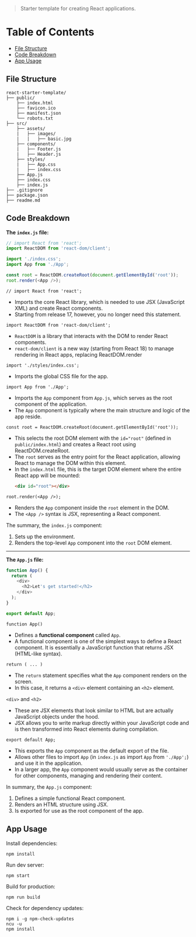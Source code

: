 >Starter template for creating React applications.

# Table of Contents
* [File Structure](#file-structure)
* [Code Breakdown](#code-breakdown)
* [App Usage](#app-usage)

## File Structure
```
react-starter-template/
├── public/
    ├── index.html
    ├── favicon.ico
    ├── manifest.json
    └── robots.txt
├── src/
    ├── assets/
    |   ├── images/
    |   |   ├── basic.jpg
    ├── components/
    |   ├── Footer.js
    |   ├── Header.js
    ├── styles/
    |   ├── App.css
    |   ├── index.css
    ├── App.js
    ├── index.css
    ├── index.js
├── .gitignore
├── package.json
├── readme.md
```

## Code Breakdown

**The `index.js` file:**
```js
// import React from 'react';
import ReactDOM from 'react-dom/client';

import './index.css';
import App from './App';

const root = ReactDOM.createRoot(document.getElementById('root'));
root.render(<App />);
```
`// import React from 'react';`
* Imports the core React library, which is needed to use JSX (JavaScript XML) and create React components.
* Starting from release 17, however, you no longer need this statement.

`import ReactDOM from 'react-dom/client';`
* `ReactDOM` is a library that interacts with the DOM to render React components.
* `react-dom/client` is a new way (starting from React 18) to manage rendering in React apps, replacing ReactDOM.render

`import './styles/index.css';`
* Imports the global CSS file for the app.

`import App from './App';`
* Imports the `App` component from `App.js`, which serves as the root component of the application. 
* The `App` component is typically where the main structure and logic of the app reside.

`const root = ReactDOM.createRoot(document.getElementById('root'));`
* This selects the root DOM element with the `id="root"` (defined in `public/index.html`) and creates a React root using ReactDOM.createRoot.
* The `root` serves as the entry point for the React application, allowing React to manage the DOM within this element.
* In the `index.html` file, this is the target DOM element where the entire React app will be mounted:
    ```html
    <div id="root"></div>
    ```

`root.render(<App />);`
* Renders the `App` component inside the `root` element in the DOM.
* The `<App />` syntax is JSX, representing a React component.

The summary, the `index.js` component:
1. Sets up the environment.
2. Renders the top-level `App` component into the `root` DOM element.

---
**The `App.js` file:**
```js
function App() {
  return (
    <div>
      <h2>Let's get started!</h2>
    </div>
  );
}

export default App;
```
`function App()`
* Defines a **functional component** called `App`.
* A functional component is one of the simplest ways to define a React component. It is essentially a JavaScript function that returns JSX (HTML-like syntax).

`return ( ... )`
* The `return` statement specifies what the `App` component renders on the screen.
* In this case, it returns a `<div>` element containing an `<h2>` element.

`<div>` and `<h2>`
* These are JSX elements that look similar to HTML but are actually JavaScript objects under the hood.
* JSX allows you to write markup directly within your JavaScript code and is then transformed into React elements during compilation.

`export default App;`
* This exports the `App` component as the default export of the file.
* Allows other files to import `App` (in `index.js` as import `App` from `'./App';`) and use it in the application.
* In a larger app, the `App` component would usually serve as the container for other components, managing and rendering their content.

In summary, the `App.js` component:
1. Defines a simple functional React component.
2. Renders an HTML structure using JSX.
3. Is exported for use as the root component of the app.

## App Usage
Install dependencies:
```
npm install
```

Run dev server:
```
npm start
```

Build for production:
```
npm run build
```

Check for dependency updates:
```
npm i -g npm-check-updates
ncu -u
npm install
```
